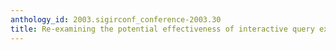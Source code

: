 ```yaml
---
anthology_id: 2003.sigirconf_conference-2003.30
title: Re-examining the potential effectiveness of interactive query expansion
---
```


